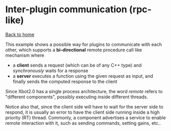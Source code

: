 # Inter-plugin communication (rpc-like)
[Back to home](../../README.md)

This example shows a possible way for plugins to communicate with each other, which supports a **bi-directional** remote procedure call like mechanism where 

 - a **client** sends a request (which can be of any C++ type) and *synchronously* waits for a response
 - a **server** executes a function using the given request as input, and finally sends the computed response to the client

 Since Xbot2.0 has a single process architecture, the word *remote* refers to "different components", possibly executing inside different threads. 
 
 Notice also that, since the client side will have to wait for the server side to respond, it is usually an error to have the client side running inside a high priority (RT) thread. Commonly, a component advertises a service to enable remote interaction with it, such as sending commands, setting gains, etc..
